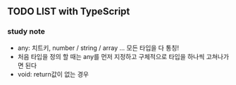 
## TODO LIST with TypeScript

### study note
- any: 치트키, number / string / array ... 모든 타입을 다 통칭!
- 처음 타입을 정의 할 때는 any를 먼저 지정하고 구체적으로 타입을 하나씩 고쳐나가면 된다
- void: return값이 없는 경우